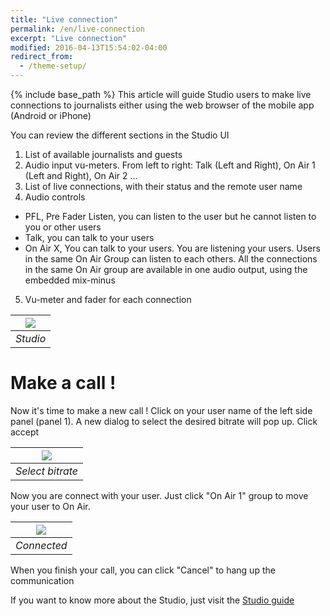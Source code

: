 ```yaml
---
title: "Live connection"
permalink: /en/live-connection
excerpt: "Live connection"
modified: 2016-04-13T15:54:02-04:00
redirect_from:
  - /theme-setup/
---
```


{% include base_path %}
This article will guide Studio users to make live connections to journalists either using the web browser of the mobile app (Android or iPhone)

You can review the different sections in the Studio UI

1. List of available journalists and guests
2. Audio input vu-meters. From left to right: Talk (Left and Right), On Air 1 (Left and Right), On Air 2 ...
3. List of live connections, with their status and the remote user name
4. Audio controls
  * PFL, Pre Fader Listen, you can listen to the user but he cannot listen to you or other users
  * Talk, you can talk to your users
  * On Air X, You can talk to your users. You are listening your users. Users in the same On Air Group can listen to each others. All the connections in the same On Air group are available in one audio output, using the embedded mix-minus
5. Vu-meter and fader for each connection

|![](studio-details.png)
|:--:|
|*Studio*|

# Make a call !

Now it's time to make a new call ! Click on your user name of the left side panel (panel 1). A new dialog to select the desired bitrate will pop up. Click accept

|![](bitrate.png)
|:--:|
|*Select bitrate*|

Now you are connect with your user. Just click "On Air 1" group to move your user to On Air.

|![](connected.png)
|:--:|
|*Connected*|

When you finish your call, you can click "Cancel" to hang up the communication

If you want to know more about the Studio, just visit the [Studio guide](/en/user-studio)

